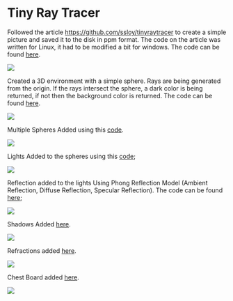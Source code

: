 # Tiny Ray Tracer

Followed the article https://github.com/ssloy/tinyraytracer to create a simple picture and saved it to the disk in ppm format. The code on the article was written for Linux, it had to be modified a bit for windows. The code can be found [here](https://github.com/moezdurrani/tinyRayTracer/blob/main/Codes/ImageToDisk.cpp).

<img src="https://github.com/moezdurrani/tinyRayTracer/blob/main/Images/01.png">

Created a 3D environment with a simple sphere. Rays are being generated from the origin. If the rays intersect the sphere, a dark color is being returned, if not then the background color is returned. The code can be found [here](https://github.com/moezdurrani/tinyRayTracer/blob/main/Codes/3DSphere.cpp).

<img src="https://github.com/moezdurrani/tinyRayTracer/blob/main/Images/02.png">

Multiple Spheres Added using this [code](https://github.com/moezdurrani/tinyRayTracer/blob/main/Codes/MultipleSpheres.cpp).

<img src="https://github.com/moezdurrani/tinyRayTracer/blob/main/Images/03.png">

Lights Added to the spheres using this [code](https://github.com/moezdurrani/tinyRayTracer/blob/main/Codes/Lights.cpp);

<img src="https://github.com/moezdurrani/tinyRayTracer/blob/main/Images/04.png">

Reflection added to the lights Using Phong Reflection Model (Ambient Reflection, Diffuse Reflection, Specular Reflection). The code can be found [here](https://github.com/moezdurrani/tinyRayTracer/blob/main/Codes/Reflections.cpp);

<img src="https://github.com/moezdurrani/tinyRayTracer/blob/main/Images/05.png">

Shadows Added [here](https://github.com/moezdurrani/tinyRayTracer/blob/main/Codes/Shadows.cpp).

<img src="https://github.com/moezdurrani/tinyRayTracer/blob/main/Images/06.png">

Refractions added [here](https://github.com/moezdurrani/tinyRayTracer/blob/main/Codes/Refractions.cpp).

<img src="https://github.com/moezdurrani/tinyRayTracer/blob/main/Images/07.png">

Chest Board added [here](https://github.com/moezdurrani/tinyRayTracer/blob/main/Codes/ChessBoard.cpp).

<img src="https://github.com/moezdurrani/tinyRayTracer/blob/main/Images/08.png">




